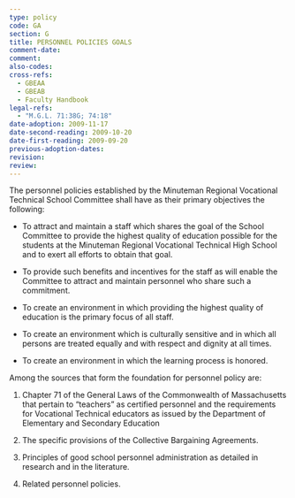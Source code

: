 ```yaml
---
type: policy
code: GA
section: G
title: PERSONNEL POLICIES GOALS
comment-date:
comment:
also-codes:
cross-refs:
  - GBEAA
  - GBEAB
  - Faculty Handbook
legal-refs:
  - "M.G.L. 71:38G; 74:18"
date-adoption: 2009-11-17
date-second-reading: 2009-10-20
date-first-reading: 2009-09-20
previous-adoption-dates: 
revision: 
review: 
---
```


The personnel policies established by the Minuteman Regional Vocational Technical School Committee shall have as their primary objectives the following:

- To attract and maintain a staff which shares the goal of the School Committee to provide the highest quality of education possible for the students at the Minuteman Regional Vocational Technical High School and to exert all efforts to obtain that goal.

- To provide such benefits and incentives for the staff as will enable the Committee to attract and maintain personnel who share such a commitment.

- To create an environment in which providing the highest quality of education is the primary focus of all staff.

- To create an environment which is culturally sensitive and in which all persons are treated equally and with respect and dignity at all times.

- To create an environment in which the learning process is honored. 

Among the sources that form the foundation for personnel policy are:

1.	Chapter 71 of the General Laws of the Commonwealth of Massachusetts that pertain to “teachers” as certified personnel and the requirements for Vocational Technical educators as issued by the Department  of Elementary and Secondary Education 

2.	The specific provisions of the Collective Bargaining Agreements.

3.	Principles of good school personnel administration as detailed in research and in the literature.

4.	Related personnel policies.

